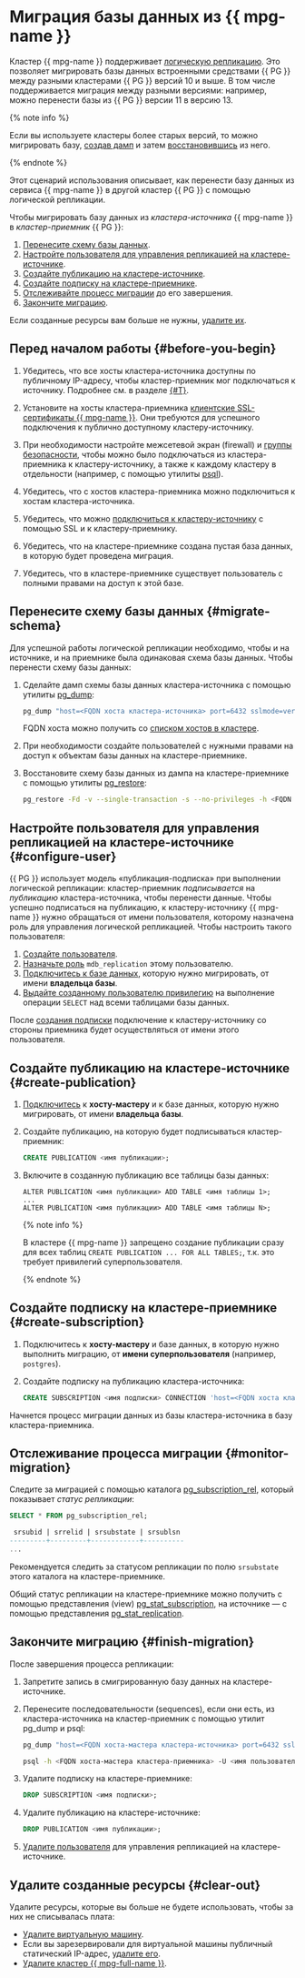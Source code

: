 # Миграция базы данных из {{ mpg-name }}

Кластер {{ mpg-name }} поддерживает [логическую репликацию](https://www.postgresql.org/docs/current/logical-replication.html). Это позволяет мигрировать базы данных встроенными средствами {{ PG }} между разными кластерами {{ PG }} версий 10 и выше. В том числе поддерживается миграция между разными версиями: например, можно перенести базы из {{ PG }} версии 11 в версию 13.

{% note info %}

Если вы используете кластеры более старых версий, то можно мигрировать базу, [создав дамп](https://www.postgresql.org/docs/current/app-pgdump.html) и затем [восстановившись](https://www.postgresql.org/docs/current/app-pgrestore.html) из него.

{% endnote %}

Этот сценарий использования описывает, как перенести базу данных из сервиса {{ mpg-name }} в другой кластер {{ PG }} с помощью логической репликации.

Чтобы мигрировать базу данных из *кластера-источника* {{ mpg-name }} в *кластер-приемник* {{ PG }}:
1. [Перенесите схему базы данных](#migrate-schema).
1. [Настройте пользователя для управления репликацией на кластере-источнике](#configure-user).
1. [Создайте публикацию на кластере-источнике](#create-publication).
1. [Создайте подписку на кластере-приемнике](#create-subscription).
1. [Отслеживайте процесс миграции](#monitor-migration) до его завершения.
1. [Закончите миграцию](#finish-migration).

Если созданные ресурсы вам больше не нужны, [удалите их](#clear-out).

## Перед началом работы {#before-you-begin}

1. Убедитесь, что все хосты кластера-источника доступны по публичному IP-адресу, чтобы кластер-приемник мог подключаться к источнику. Подробнее см. в разделе [{#T}](../../managed-postgresql/operations/cluster-create.md).
1. Установите на хосты кластера-приемника [клиентские SSL-сертификаты {{ mpg-name }}](../../managed-postgresql/operations/connect.md#get-ssl-cert). Они требуются для успешного подключения к публично доступному кластеру-источнику.


1. При необходимости настройте межсетевой экран (firewall) и [группы безопасности](../../managed-postgresql/operations/connect.md#configuring-security-groups), чтобы можно было подключаться из кластера-приемника к кластеру-источнику, а также к каждому кластеру в отдельности (например, с помощью утилиты [psql](https://www.postgresql.org/docs/current/app-psql.html)).


1. Убедитесь, что с хостов кластера-приемника можно подключиться к хостам кластера-источника.
1. Убедитесь, что можно [подключиться к кластеру-источнику](../../managed-postgresql/operations/connect.md) с помощью SSL и к кластеру-приемнику.
1. Убедитесь, что на кластере-приемнике создана пустая база данных, в которую будет проведена миграция. 
1. Убедитесь, что в кластере-приемнике существует пользователь с полными правами на доступ к этой базе.

## Перенесите схему базы данных {#migrate-schema}

Для успешной работы логической репликации необходимо, чтобы и на источнике, и на приемнике была одинаковая схема базы данных. Чтобы перенести схему базы данных:
1. Сделайте дамп схемы базы данных кластера-источника с помощью утилиты [pg_dump](https://www.postgresql.org/docs/current/app-pgdump.html):

   ```bash
   pg_dump "host=<FQDN хоста кластера-источника> port=6432 sslmode=verify-full dbname=<имя БД> user=<имя пользователя-владельца БД>" --schema-only --no-privileges --no-subscriptions --no-publications -Fd -f <директория для дампа>
   ```
   
   FQDN хоста можно получить со [списком хостов в кластере](../../managed-postgresql/operations/hosts.md#list).
   
1. При необходимости создайте пользователей с нужными правами на доступ к объектам базы данных на кластере-приемнике.

1. Восстановите схему базы данных из дампа на кластере-приемнике с помощью утилиты [pg_restore](https://www.postgresql.org/docs/current/app-pgrestore.html):

   ```bash
   pg_restore -Fd -v --single-transaction -s --no-privileges -h <FQDN хоста-мастера кластера-приемника> -U <имя пользователя-владельца БД> -p 5432 -d <имя БД> <директория с дампом>
   ```

## Настройте пользователя для управления репликацией на кластере-источнике {#configure-user}

{{ PG }} использует модель «публикация-подписка» при выполнении логической репликации: кластер-приемник *подписывается* на *публикацию* кластера-источника, чтобы перенести данные. Чтобы успешно подписаться на публикацию, к кластеру-источнику {{ mpg-name }} нужно обращаться от имени пользователя, которому назначена роль для управления логической репликацией. Чтобы настроить такого пользователя:
1. [Создайте пользователя](../../managed-postgresql/operations/cluster-users.md#adduser).
1. [Назначьте роль](../../managed-postgresql/operations/grant.md#grant-role) `mdb_replication` этому пользователю.
1. [Подключитесь к базе данных](../../managed-postgresql/operations/connect.md), которую нужно мигрировать, от имени **владельца базы**.
1. [Выдайте созданному пользователю привилегию](../../managed-postgresql/operations/grant.md#grant-privilege) на выполнение операции `SELECT` над всеми таблицами базы данных.

После [создания подписки](#create-subscription) подключение к кластеру-источнику со стороны приемника будет осуществляться от имени этого пользователя.

## Создайте публикацию на кластере-источнике {#create-publication}

1. [Подключитесь](../../managed-postgresql/operations/connect.md) к **хосту-мастеру** и к базе данных, которую нужно мигрировать, от имени **владельца базы**.
1. Создайте публикацию, на которую будет подписываться кластер-приемник:

   ```sql
   CREATE PUBLICATION <имя публикации>;
   ```
   
1.  Включите в созданную публикацию все таблицы базы данных:

    ```
    ALTER PUBLICATION <имя публикации> ADD TABLE <имя таблицы 1>;
    ...
    ALTER PUBLICATION <имя публикации> ADD TABLE <имя таблицы N>;
    ``` 
    
    {% note info %}
    
    В кластере {{ mpg-name }} запрещено создание публикации сразу для всех таблиц `CREATE PUBLICATION ... FOR ALL TABLES;`, т.к. это требует привилегий суперпользователя.
    
    {% endnote %}
    
## Создайте подписку на кластере-приемнике {#create-subscription}

1. Подключитесь к **хосту-мастеру** и базе данных, в которую нужно выполнить миграцию, от **имени суперпользователя** (например, `postgres`).
1. Создайте подписку на публикацию кластера-источника:

   ```sql
   CREATE SUBSCRIPTION <имя подписки> CONNECTION 'host=<FQDN хоста кластера-источника> port=6432 sslmode=verify-full dbname=<имя БД, которую нужно мигрировать> user=<имя пользователя для управления репликацией> password=<пароль пользователя>' PUBLICATION <имя публикации>;
   ```
   
Начнется процесс миграции данных из базы кластера-источника в базу кластера-приемника.

## Отслеживание процесса миграции {#monitor-migration}

Следите за миграцией с помощью каталога [pg_subscription_rel](https://www.postgresql.org/docs/current/catalog-pg-subscription-rel.html), который показывает *статус репликации*:

```sql
SELECT * FROM pg_subscription_rel;

 srsubid | srrelid | srsubstate | srsublsn
---------+---------+------------+----------
...
```

Рекомендуется следить за статусом репликации по полю `srsubstate` этого каталога на кластере-приемнике.

Общий статус репликации на кластере-приемнике можно получить с помощью представления (view) [pg_stat_subscription](https://www.postgresql.org/docs/current/monitoring-stats.html#MONITORING-PG-STAT-SUBSCRIPTION), на источнике — с помощью представления [pg_stat_replication](https://www.postgresql.org/docs/current/monitoring-stats.html#MONITORING-PG-STAT-REPLICATION-VIEW).

## Закончите миграцию {#finish-migration}

После завершения процесса репликации:
1. Запретите запись в смигрированную базу данных на кластере-источнике.

1. Перенесите последовательности (sequences), если они есть, из кластера-источника на кластер-приемник с помощью утилит pg_dump и psql:

   ```bash
   pg_dump "host=<FQDN хоста-мастера кластера-источника> port=6432 sslmode=verify-full dbname=<имя БД> user=<имя пользователя-владельца БД>" --data-only -t '*.*_seq' > <имя файла с sequences>
   ```
   
   ```bash
   psql -h <FQDN хоста-мастера кластера-приемника> -U <имя пользователя-владельца БД> -p 5432 -d <имя БД> < <имя файла с sequences>
   ``` 

1. Удалите подписку на кластере-приемнике:

   ```sql
   DROP SUBSCRIPTION <имя подписки>;
   ```
   
1. Удалите публикацию на кластере-источнике:

   ```sql
   DROP PUBLICATION <имя публикации>;
   ```
   
1. [Удалите пользователя](../../managed-postgresql/operations/cluster-users.md#removeuser) для управления репликацией на кластере-источнике.

## Удалите созданные ресурсы {#clear-out}

Удалите ресурсы, которые вы больше не будете использовать, чтобы за них не списывалась плата:

* [Удалите виртуальную машину](../../compute/operations/vm-control/vm-delete.md).
* Если вы зарезервировали для виртуальной машины публичный статический IP-адрес, [удалите его](../../vpc/operations/address-delete.md).
* [Удалите кластер {{ mpg-full-name }}](../../managed-postgresql/operations/cluster-delete.md).
